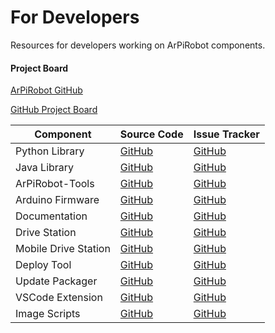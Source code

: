# For Developers

Resources for developers working on ArPiRobot components.

#### Project Board

[ArPiRobot GitHub](https://github.com/ArPiRobot)

[GitHub Project Board](https://github.com/orgs/ArPiRobot/projects/1)

| Component | Source Code | Issue Tracker |
| --------- | ----------- | ------------- |
| Python Library | [GitHub](https://github.com/ArPiRobot/ArPiRobot-PythonLib) | [GitHub](https://github.com/ArPiRobot/ArPiRobot-PythonLib/issues) |
| Java Library   | [GitHub](https://github.com/ArPiRobot/ArPiRobot-JavaLib) | [GitHub](https://github.com/ArPiRobot/ArPiRobot-JavaLib/issues) |
| ArPiRobot-Tools |  [GitHub](https://github.com/ArPiRobot/ArPiRobot-Tools) | [GitHub](https://github.com/ArPiRobot/ArPiRobot-Tools/issues) |
| Arduino Firmware | [GitHub](https://github.com/ArPiRobot/ArPiRobot-ArduinoFirmware) | [GitHub](https://github.com/ArPiRobot/ArPiRobot-ArduinoFirmware/issues) |
| Documentation | [GitHub](https://github.com/ArPiRobot/ArPiRobot) | [GitHub](https://github.com/ArPiRobot/ArPiRobot) |
| Drive Station | [GitHub](https://github.com/ArPiRobot/ArPiRobot-DriveStation) | [GitHub](https://github.com/ArPiRobot/ArPiRobot-DriveStation/issues) |
| Mobile Drive Station | [GitHub](https://github.com/ArPiRobot/ArPiRobot-MobileDriveStation) | [GitHub](https://github.com/ArPiRobot/ArPiRobot-MobileDriveStation/issues) |
| Deploy Tool | [GitHub](https://github.com/ArPiRobot/ArPiRobot-DeployTool) | [GitHub](https://github.com/ArPiRobot/ArPiRobot-DeployTool/issues) |
| Update Packager | [GitHub](https://github.com/ArPiRobot/ArPiRobot-UpdatePackager) | [GitHub](https://github.com/ArPiRobot/ArPiRobot-UpdatePackager/issues) |
| VSCode Extension | [GitHub](https://github.com/ArPiRobot/ArPiRobot-VSCodeExtension) | [GitHub](https://github.com/ArPiRobot/ArPiRobot-VSCodeExtension/issues) |
| Image Scripts | [GitHub](https://github.com/ArPiRobot/ArPiRobot-ImageScripts) | [GitHub](https://github.com/ArPiRobot/ArPiRobot-ImageScripts/issues) |